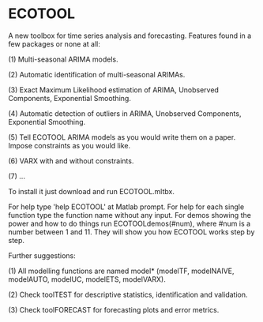 # ECOTOOL
A new toolbox for time series analysis and forecasting.
Features found in a few packages or none at all:

  (1) Multi-seasonal ARIMA models.
  
  (2) Automatic identification of multi-seasonal ARIMAs.
  
  (3) Exact Maximum Likelihood estimation of ARIMA, Unobserved Components, Exponential Smoothing.
  
  (4) Automatic detection of outliers in ARIMA, Unobserved Components, Exponential Smoothing.
  
  (5) Tell ECOTOOL ARIMA models as you would write them on a paper. Impose constraints as you would like.
  
  (6) VARX with and without constraints.
  
  (7) ...

To install it just download and run ECOTOOL.mltbx.

For help type 'help ECOTOOL' at Matlab prompt.
For help for each single function type the function name without any input.
For demos showing the power and how to do things run ECOTOOLdemos(#num), where #num is a number between 1 and 11. They will show you how ECOTOOL works step by step.

Further suggestions:

   (1) All modelling functions are named model* (modelTF, modelNAIVE, modelAUTO, modelUC, modelETS, modelVARX).
   
   (2) Check toolTEST for descriptive statistics, identification and validation.
   
   (3) Check toolFORECAST for forecasting plots and error metrics.

   
